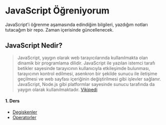 # JavaScript Öğreniyorum
JavaScript'i öğrenme aşamasında edindiğim bilgileri, yazdığım notları tutacağım bir repo. Zaman içerisinde güncellenecek.

## JavaScript Nedir?

>JavaScript, yaygın olarak web tarayıcılarında kullanılmakta olan dinamik bir programlama dilidir. JavaScript ile yazılan istemci tarafı betikler sayesinde tarayıcının kullanıcıyla etkileşimde bulunması, tarayıcının kontrol edilmesi, asenkron bir şekilde sunucu ile iletişime geçilmesi ve web sayfası içeriğinin değiştirilmesi gibi işlevler sağlanır. JavaScript, Node.js gibi platformlar sayesinde sunucu tarafında da yaygın olarak kullanılmaktadır. [Vikipedi]

#### 1. Ders
  - [Degiskenler]
  - [Operatorler]
  
[Operatorler]: https://github.com/onlyilkr/JavaScript-Ogreniyorum/blob/master/1.Ders/Operatorler.html
[Degiskenler]: https://github.com/onlyilkr/JavaScript-Ogreniyorum/blob/master/1.Ders/Degiskenler.html
[Vikipedi]: https://tr.wikipedia.org/wiki/JavaScript